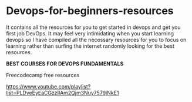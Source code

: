 # Devops-for-beginners-resources
It contains all the resources for you to get started in devops and get you first job DevOps. It may feel very intimidating when you start learning devops so I have compiled all the necessary resources for you to focus on learning rather than surfing the internet randomly looking for the best resources.

**BEST COURSES FOR DEVOPS FUNDAMENTALS**

Freecodecamp free resources 

https://www.youtube.com/playlist?list=PLDveEyEaCGzzIlAm2Qjm3Nuy7579jNkE1

